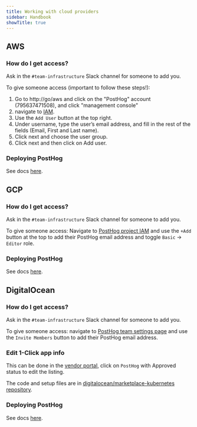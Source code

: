 ```yaml
---
title: Working with cloud providers
sidebar: Handbook
showTitle: true
---
```


## AWS

### How do I get access?

Ask in the `#team-infrastructure` Slack channel for someone to add you.

To give someone access (important to follow these steps!):
1. Go to http://go/aws and click on the "PostHog" account (795637471508), and click "management console"
2. navigate to [IAM](https://us-east-1.console.aws.amazon.com/singlesignon/home?region=us-east-1#!/instances/7223d5d28068c4d6/users).
3. Use the `Add User` button at the top right.
4. Under username, type the user’s email address, and fill in the rest of the fields (Email, First and Last name).
5. Click next and choose the user group.
6. Click next and then click on Add user.

### Deploying PostHog

See docs [here](https://posthog.com/docs/self-host/deploy/aws).


## GCP

### How do I get access?

Ask in the `#team-infrastructure` Slack channel for someone to add you.

To give someone access: Navigate to [PostHog project IAM](https://console.cloud.google.com/iam-admin/iam?project=posthog-301601&supportedpurview=project) and use the `+Add` button at the top to add their PostHog email address and toggle `Basic` -> `Editor` role.

### Deploying PostHog

See docs [here](https://posthog.com/docs/self-host/deploy/gcp).


## DigitalOcean

### How do I get access?

Ask in the `#team-infrastructure` Slack channel for someone to add you.

To give someone access: navigate to [PostHog team settings page](https://cloud.digitalocean.com/account/team?i=7cfa7c) and use the `Invite Members` button to add their PostHog email address.

### Edit 1-Click app info

This can be done in the [vendor portal](https://cloud.digitalocean.com/vendorportal/), click on `PostHog` with Approved status to edit the listing.

The code and setup files are in [digitalocean/marketplace-kubernetes repository](https://github.com/digitalocean/marketplace-kubernetes/tree/master/stacks/posthog).

### Deploying PostHog

See docs [here](https://posthog.com/docs/self-host/deploy/digital-ocean).
